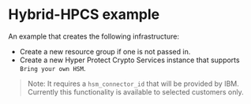 # Hybrid-HPCS example

An example that creates the following infrastructure:

 - Create a new resource group if one is not passed in.
 - Create a new Hyper Protect Crypto Services instance that supports `Bring your own HSM`.

> Note: It requires a `hsm_connector_id` that will be provided by IBM. Currently this functionality is available to selected customers only.
